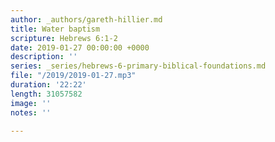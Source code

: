 ```yaml
---
author: _authors/gareth-hillier.md
title: Water baptism
scripture: Hebrews 6:1-2
date: 2019-01-27 00:00:00 +0000
description: ''
series: _series/hebrews-6-primary-biblical-foundations.md
file: "/2019/2019-01-27.mp3"
duration: '22:22'
length: 31057582
image: ''
notes: ''

---
```

